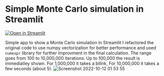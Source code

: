# Simple Monte Carlo simulation in Streamlit
[![Open in Streamlit](https://static.streamlit.io/badges/streamlit_badge_black_white.svg)](https://adalseno-st-montecarlo-simulation-m7-app-71jr0q.streamlitapp.com/)

Simple app to show a Monte Carlo simulation in Streamlit
I refactored the original code to use numpy vectorization for better performance and used `numexpr` library for further improvment in the final calculation.
The range goes from 100 to 10,000,000 iterations. Up to 100,000 the result is immediatley shown. For 1,000,000 it takes a bllink, For 10,000,000 it takes a few seconds (about 5).
![Screenshot 2022-10-12 01 53 55](https://user-images.githubusercontent.com/2405291/195219253-378f3c93-b424-4cd5-8f79-a389a2703ea2.png)


